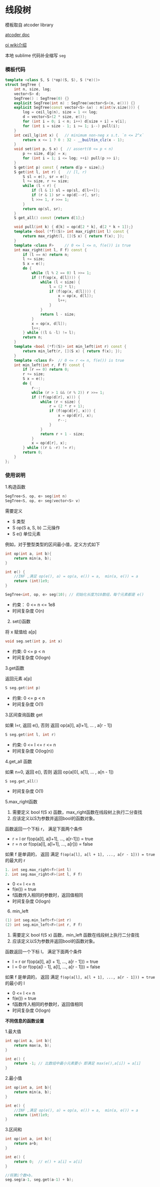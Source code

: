 # 线段树

模板取自 atcoder library

[atcoder doc](https://atcoder.github.io/ac-library/master/document_en/segtree.html)

[oi wiki介绍](https://oi-wiki.org/ds/seg/)

本地 sublime 代码补全缩写 `seg`

### 模板代码

```c++
template <class S, S (*op)(S, S), S (*e)()>
struct SegTree {
    int n, size, log;
    vector<S> d;
    SegTree() : SegTree(0) {}
    explicit SegTree(int n) : SegTree(vector<S>(n, e())) {}
    explicit SegTree(const vector<S> &v) : n(int(v.size())) {
        log = ceil_lg(n), size = 1 << log;
        d = vector<S>(2 * size, e());
        for (int i = 0; i < n; i++) d[size + i] = v[i];
        for (int i = size - 1; i >= 1; i--) pull(i);
    }
    int ceil_lg(int x) {   // minimum non-neg x s.t. `n <= 2^x`
        return x <= 1 ? 0 : 32 - __builtin_clz(x - 1);
    }
    void set(int p, S x) {  // assert(0 <= p < n)
        p += size, d[p] = x;
        for (int i = 1; i <= log; ++i) pull(p >> i);
    }
    S get(int p) const { return d[p + size];}
    S get(int l, int r) {   // [l, r)
        S sl = e(), sr = e();
        l += size, r += size;
        while (l < r) {
            if (l & 1) sl = op(sl, d[l++]);
            if (r & 1) sr = op(d[--r], sr);
            l >>= 1, r >>= 1;
        }
        return op(sl, sr);
    }
    S get_all() const {return d[1];}

    void pull(int k) { d[k] = op(d[2 * k], d[2 * k + 1]);}
    template <bool (*f)(S)> int max_right(int l) const {
        return max_right(l, [](S x) { return f(x); });
    }
    template <class F>     // 0 <= l <= n, f(e()) is true
    int max_right(int l, F f) const { 
        if (l == n) return n;
        l += size;
        S x = e();
        do {
            while (l % 2 == 0) l >>= 1;
            if (!f(op(x, d[l]))) {
                while (l < size) {
                    l = (2 * l);
                    if (f(op(x, d[l]))) {
                        x = op(x, d[l]);
                        l++;
                    }
                }
                return l - size;
            }
            x = op(x, d[l]);
            l++;
        } while ((l & -l) != l);
        return n;
    }
    template <bool (*f)(S)> int min_left(int r) const {
        return min_left(r, [](S x) { return f(x); });
    }
    template <class F>  // 0 <= r <= n, f(e()) is true
    int min_left(int r, F f) const {
        if (r == 0) return 0;
        r += size;
        S x = e();
        do {
            r--;
            while (r > 1 && (r % 2)) r >>= 1;
            if (!f(op(d[r], x))) {
                while (r < size) {
                    r = (2 * r + 1);
                    if (f(op(d[r], x))) {
                        x = op(d[r], x);
                        r--;
                    }
                }
                return r + 1 - size;
            }
            x = op(d[r], x);
        } while ((r & -r) != r);
        return 0;
    }
};
```

### 使用说明

1.构造函数

```c++
SegTree<S, op, e> seg(int n)
SegTree<S, op, e> seg(vector<S> v)
```

需要定义
- S 类型
- S op(S a, S, b) 二元操作
- S e() 单位元素

例如，对于整型类型的区间最小值，定义方式如下

```c++
int op(int a, int b){
    return min(a, b);
}

int e() {
    //INF ,满足 op(e(), a) = op(a, e()) = a,  min(a, e()) = a
    return (int)1e9; 
}

SegTree<int, op, e> seg(10); // 初始化长度为10数组，每个元素都是 e()
```

- 约束： 0 <= n <= 1e8
- 时间复杂度 O(n)

2. set()函数

将 x 赋值给 a[p]

```c++
void seg.set(int p, int x)
```
- 约束: 0 <= p < n
- 时间复杂度 O(logn)

3.get函数

返回元素 a[p]

```c++
S seg.get(int p)
```
- 约束: 0 <= p < n
- 时间复杂度 O(1)

3.区间查询函数 get

如果 l=r, 返回 e(), 否则 返回 op(a[l], a[l+1], ... , a[r - 1]) 

```c++
S seg.get(int l, int r)
```
- 约束: 0 <= l <= r <= n
- 时间复杂度 O(log(n))


4.get_all 函数

如果 n=0, 返回 e(), 否则 返回 op(a[0], a[1], ... , a[n - 1]) 

```c++
S seg.get_all()
```

- 时间复杂度 O(1)


5.max_right函数

1. 需要定义 bool f(S x) 函数，max_right函数在线段树上执行二分查找
2. 应该定义以S为参数并返回bool的函数对象。

函数返回一个下标 r， 满足下面两个条件

- r = l or f(op(a[l], a[l+1], ..., a[r-1])) = true
- r = n or f(op(a[l], a[l+1], ..., a[r])) = false

如果 f 是单调的，
返回 满足 `f(op(a[l], a[l + 1], ..., a[r - 1])) = true` 的最大的 r

```c++
1. int seg.max_right<f>(int l)
2. int seg.max_right<F>(int l, F f)
```
-  0 <= l <= n
-  f(e()) = true
-  f函数传入相同的参数时，返回值相同
-  时间复杂度 O(logn)

6. min_left

```c++
(1) int seg.min_left<f>(int r)
(2) int seg.min_left<F>(int r, F f)
```

1. 需要定义 bool f(S x) 函数，min_left 函数在线段树上执行二分查找
2. 应该定义以S为参数并返回bool的函数对象。

函数返回一个下标 l， 满足下面两个条件

- l = r or f(op(a[l], a[l + 1], ..., a[r - 1])) = true
- l = 0 or f(op(a[l - 1], a[l], ..., a[r - 1])) = false

如果 f 是单调的，
返回 满足 `f(op(a[l], a[l + 1], ..., a[r - 1])) = true` 的最小的 l

-  0 <= l <= n
-  f(e()) = true
-  f函数传入相同的参数时，返回值相同
-  时间复杂度 O(logn)

**不同信息的函数设置**

1.最大值
```c++
int op(int a, int b){
    return max(a, b);
}

int e() {
    return -1; // 比数组中最小元素要小 即满足 max(e(),a[i]) = a[i]
}
```

2.最小值
```c++
int op(int a, int b){
    return min(a, b);
}

int e() {
    //INF ,满足 op(e(), a) = op(a, e()) = a,  min(a, e()) = a
    return (int)1e9; 
}
```

3.区间和
```c++
int op(int a, int b){
    return a+b;
}

int e() {
    return 0;  // e() + a[i] = a[i]
}

//将第i个数+b，
seg.seg(a-1, seg.get(a-1) + b);
```